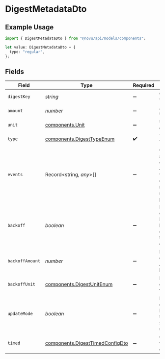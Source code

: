 # DigestMetadataDto

## Example Usage

```typescript
import { DigestMetadataDto } from "@novu/api/models/components";

let value: DigestMetadataDto = {
  type: "regular",
};
```

## Fields

| Field                                                                               | Type                                                                                | Required                                                                            | Description                                                                         |
| ----------------------------------------------------------------------------------- | ----------------------------------------------------------------------------------- | ----------------------------------------------------------------------------------- | ----------------------------------------------------------------------------------- |
| `digestKey`                                                                         | *string*                                                                            | :heavy_minus_sign:                                                                  | Optional key for the digest                                                         |
| `amount`                                                                            | *number*                                                                            | :heavy_minus_sign:                                                                  | Amount for the digest                                                               |
| `unit`                                                                              | [components.Unit](../../models/components/unit.md)                                  | :heavy_minus_sign:                                                                  | Unit of the digest                                                                  |
| `type`                                                                              | [components.DigestTypeEnum](../../models/components/digesttypeenum.md)              | :heavy_check_mark:                                                                  | The Digest Type                                                                     |
| `events`                                                                            | Record<string, *any*>[]                                                             | :heavy_minus_sign:                                                                  | Optional array of events associated with the digest, represented as key-value pairs |
| `backoff`                                                                           | *boolean*                                                                           | :heavy_minus_sign:                                                                  | Regular digest: Indicates if backoff is enabled for the regular digest              |
| `backoffAmount`                                                                     | *number*                                                                            | :heavy_minus_sign:                                                                  | Regular digest: Amount for backoff                                                  |
| `backoffUnit`                                                                       | [components.DigestUnitEnum](../../models/components/digestunitenum.md)              | :heavy_minus_sign:                                                                  | Regular digest: Unit for backoff                                                    |
| `updateMode`                                                                        | *boolean*                                                                           | :heavy_minus_sign:                                                                  | Regular digest: Indicates if the digest should update                               |
| `timed`                                                                             | [components.DigestTimedConfigDto](../../models/components/digesttimedconfigdto.md)  | :heavy_minus_sign:                                                                  | Configuration for timed digest                                                      |